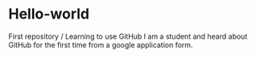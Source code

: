# Hello-world
First repository / Learning to use GitHub
I am a student and heard about GitHub for the first time from a google application form.
